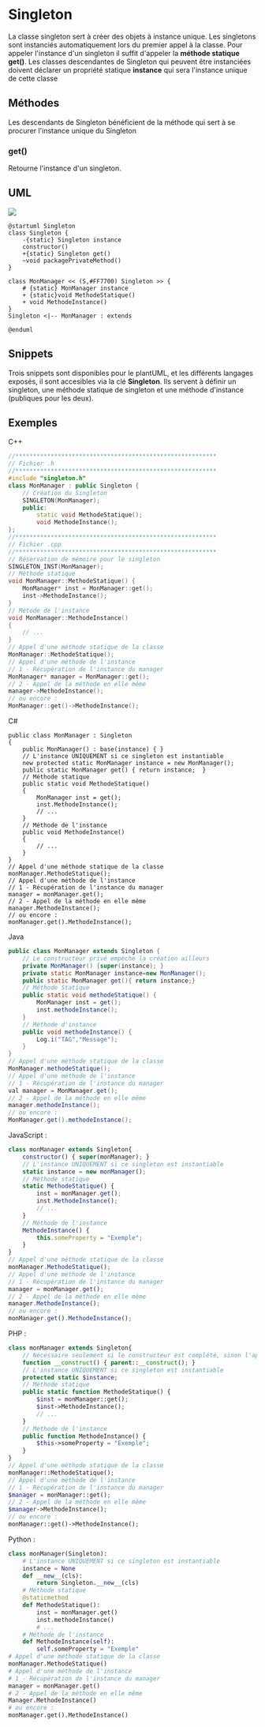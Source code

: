 # Singleton
La classe singleton sert à créer des objets à instance unique. Les singletons sont instanciés automatiquement lors du premier appel à la classe. Pour appeler l'instance d'un singleton il suffit d'appeler la __méthode statique__ **get()**. Les classes descendantes de Singleton qui peuvent être instanciées doivent déclarer un propriété statique **instance** qui sera l'instance unique de cette classe
## Méthodes
Les descendants de Singleton bénéficient de la méthode qui sert à se procurer l'instance unique du Singleton
### get()
Retourne l'instance d'un singleton.
## UML
![](Singleton.png)
```plantUML
@startuml Singleton
class Singleton {
    -{static} Singleton instance
    constructor()
    +{static} Singleton get()
    ~void packagePrivateMethod()
}

class MonManager << (S,#FF7700) Singleton >> {
    # {static} MonManager instance
    + {static}void MethodeStatique()
    + void MethodeInstance()
}
Singleton <|-- MonManager : extends

@enduml
```
## Snippets
Trois snippets sont disponibles pour le plantUML, et les différents langages exposés, il sont accesibles via la clé **Singleton**. Ils servent à définir un singleton, une méthode statique de singleton et une méthode d'instance (publiques pour les deux).

## Exemples
C++
```CPP
//*********************************************************
// Fichier .h
//*********************************************************
#include "singleton.h"
class MonManager : public Singleton {
    // Création du Singleton
	SINGLETON(MonManager);
	public:
		static void MethodeStatique();
		void MethodeInstance();
};
//*********************************************************
// Fichier .cpp
//*********************************************************
// Réservation de mémoire pour le singleton
SINGLETON_INST(MonManager);
// Méthode statique
void MonManager::MethodeStatique() {
	MonManager* inst = MonManager::get();
	inst->MethodeInstance();
}
// Métode de l'instance
void MonManager::MethodeInstance()
{
	// ...
}
// Appel d'une méthode statique de la classe
MonManager::MethodeStatique();
// Appel d'une méthode de l'instance
// 1 - Récupération de l'instance du manager
MonManager* manager = MonManager::get();
// 2 - Appel de la méthode en elle même
manager->MethodeInstance();
// ou encore : 
MonManager::get()->MethodeInstance();
```
C#
```CSharp
public class MonManager : Singleton
{
    public MonManager() : base(instance) { }
    // L'instance UNIQUEMENT si ce singleton est instantiable
    new protected static MonManager instance = new MonManager();
    public static MonManager get() { return instance;  }
    // Méthode statique
    public static void MethodeStatique()
    {
        MonManager inst = get();
        inst.MethodeInstance();
        // ...
    }
    // Méthode de l'instance
    public void MethodeInstance()
    {
        // ...
    }
}
// Appel d'une méthode statique de la classe
monManager.MethodeStatique();
// Appel d'une méthode de l'instance
// 1 - Récupération de l'instance du manager
manager = monManager.get();
// 2 - Appel de la méthode en elle même
manager.MethodeInstance();
// ou encore : 
monManager.get().MethodeInstance();
```
Java
```Java
public class MonManager extends Singleton {
    // Le constructeur privé empèche la création ailleurs
    private MonManager() {super(instance); }
    private static MonManager instance=new MonManager();
    public static MonManager get(){ return instance;}
    // Méthode Statique
    public static void methodeStatique() {
        MonManager inst = get();
        inst.methodeInstance();
    }
    // Méthode d'instance
    public void methodeInstance() {
        Log.i("TAG","Message");
    }
}
// Appel d'une méthode statique de la classe
MonManager.methodeStatique();
// Appel d'une méthode de l'instance
// 1 - Récupération de l'instance du manager
val manager = MonManager.get();
// 2 - Appel de la méthode en elle même
manager.methodeInstance();
// ou encore : 
MonManager.get().methodeInstance();
```
JavaScript :
```javascript
class monManager extends Singleton{
    constructor() { super(monManager); }
    // L'instance UNIQUEMENT si ce singleton est instantiable
    static instance = new monManager();
    // Méthode statique
    static MethodeStatique() { 
        inst = monManager.get();
        inst.MethodeInstance();
        // ...
    }
    // Méthode de l'instance
    MethodeInstance() {
        this.someProperty = "Exemple";
    }
}
// Appel d'une méthode statique de la classe
monManager.MethodeStatique();
// Appel d'une méthode de l'instance
// 1 - Récupération de l'instance du manager
manager = monManager.get();
// 2 - Appel de la méthode en elle même
manager.MethodeInstance();
// ou encore : 
monManager.get().MethodeInstance();
```
PHP : 
```php
class monManager extends Singleton{
    // Nécessaire seulement si le constructeur est complété, sinon l'appel au parent est implicite
    function __construct() { parent::__construct(); }
    // L'instance UNIQUEMENT si ce singleton est instantiable
    protected static $instance;
    // Méthode statique
    public static function MethodeStatique() { 
        $inst = monManager::get();
        $inst->MethodeInstance();
        // ...
    }
    // Méthode de l'instance
    public function MethodeInstance() {
        $this->someProperty = "Exemple";
    }
}
// Appel d'une méthode statique de la classe
monManager::MethodeStatique();
// Appel d'une méthode de l'instance
// 1 - Récupération de l'instance du manager
$manager = monManager::get();
// 2 - Appel de la méthode en elle même
$manager->MethodeInstance();
// ou encore : 
monManager::get()->MethodeInstance();
```
Python : 
```Python
class monManager(Singleton):
    # L'instance UNIQUEMENT si ce singleton est instantiable
    instance = None
    def __new__(cls):
        return Singleton.__new__(cls)
    # Méthode statique
    @staticmethod
    def MethodeStatique():
        inst = monManager.get()
        inst.methodeInstance()
        # ...
    # Méthode de l'instance
    def MethodeInstance(self):
        self.someProperty = "Exemple"
# Appel d'une méthode statique de la classe
monManager.MethodeStatique()
# Appel d'une méthode de l'instance
# 1 - Récupération de l'instance du manager
manager = monManager.get()
# 2 - Appel de la méthode en elle même
Manager.MethodeInstance()
# ou encore : 
monManager.get().MethodeInstance()
```
